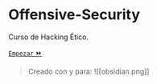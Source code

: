 # Offensive-Security
Curso de Hacking Ético. 

[`Empezar` ⏩](1.%20Contenido%20📃.md)

> Creado con y para:
> ![[obsidian.png]]